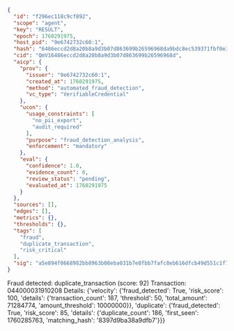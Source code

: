 ```json
{
  "id": "f296ec118c9cf892",
  "scope": "agent",
  "key": "RESULT",
  "epoch": 1760291975,
  "host_pid": "9e6742732c60:1",
  "hash": "6486eccd2d8a20b8a9d3b07d863699b26596968da9bdc8ec539371fbf0e33351",
  "cid": "QmV16486eccd2d8a20b8a9d3b07d863699b26596968d",
  "aicp": {
    "prov": {
      "issuer": "9e6742732c60:1",
      "created_at": 1760291975,
      "method": "automated_fraud_detection",
      "vc_type": "VerifiableCredential"
    },
    "ucon": {
      "usage_constraints": [
        "no_pii_export",
        "audit_required"
      ],
      "purpose": "fraud_detection_analysis",
      "enforcement": "mandatory"
    },
    "eval": {
      "confidence": 1.0,
      "evidence_count": 0,
      "review_status": "pending",
      "evaluated_at": 1760291975
    }
  },
  "sources": [],
  "edges": [],
  "metrics": {},
  "thresholds": {},
  "tags": [
    "fraud",
    "duplicate_transaction",
    "risk_critical"
  ],
  "sig": "a5e894f0668982bb8963b08eba031b7e8fbb7fafc8eb616dfcb49d551c1f7a96"
}
```

Fraud detected: duplicate_transaction (score: 92)
Transaction: 044000031910208
Details: {'velocity': {'fraud_detected': True, 'risk_score': 100, 'details': {'transaction_count': 187, 'threshold': 50, 'total_amount': 71284774, 'amount_threshold': 10000000}}, 'duplicate': {'fraud_detected': True, 'risk_score': 85, 'details': {'duplicate_count': 186, 'first_seen': 1760285763, 'matching_hash': '8397d9ba38a9dfb7'}}}
